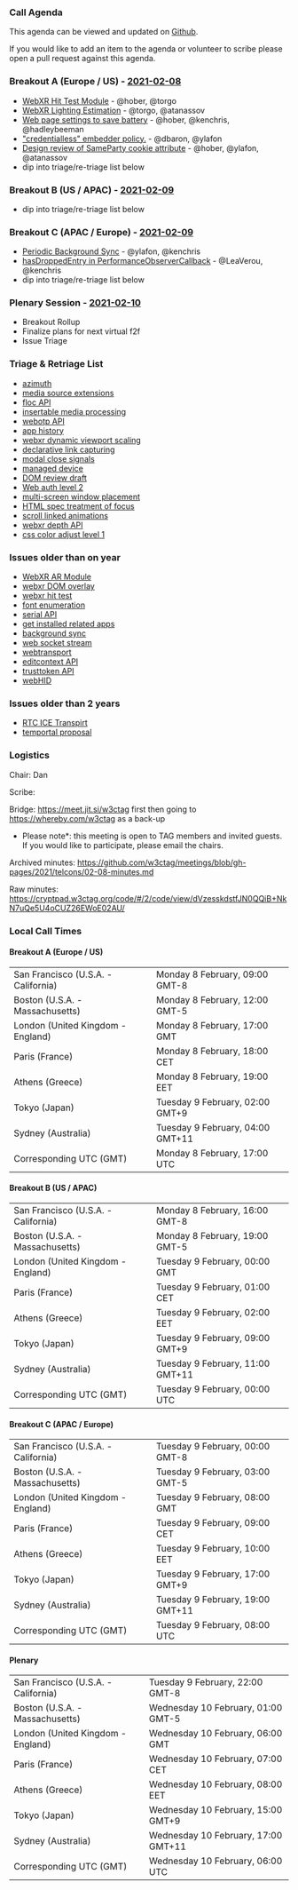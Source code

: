 ### Call Agenda

This agenda can be viewed and updated on [Github](https://github.com/w3ctag/meetings/blob/gh-pages/2021/telcons/02-08-agenda.md).

If you would like to add an item to the agenda or volunteer to scribe please open a pull request against this agenda.

### Breakout A (Europe / US) - [2021-02-08](https://www.timeanddate.com/worldclock/converter.html?iso=20210208T170000&p1=224&p2=43&p3=136&p4=195&p5=26&p6=248&p7=240)

* [WebXR Hit Test Module](https://github.com/w3ctag/design-reviews/issues/463) - @hober, @torgo
* [WebXR Lighting Estimation](https://github.com/w3ctag/design-reviews/issues/574) - @torgo, @atanassov
* [Web page settings to save battery](https://github.com/w3ctag/design-reviews/issues/546) - @hober, @kenchris, @hadleybeeman
* ["credentialless" embedder policy.](https://github.com/w3ctag/design-reviews/issues/582) - @dbaron, @ylafon
* [Design review of SameParty cookie attribute](https://github.com/w3ctag/design-reviews/issues/595) - @hober, @ylafon, @atanassov
* dip into triage/re-triage list below

### Breakout B (US / APAC) - [2021-02-09](https://www.timeanddate.com/worldclock/converter.html?iso=20210209T000000&p1=224&p2=43&p3=136&p4=195&p5=26&p6=248&p7=240)

* dip into triage/re-triage list below

### Breakout C (APAC / Europe) - [2021-02-09](https://www.timeanddate.com/worldclock/converter.html?iso=20210209T080000&p1=224&p2=43&p3=136&p4=195&p5=26&p6=248&p7=240)

* [Periodic Background Sync](https://github.com/w3ctag/design-reviews/issues/367) - @ylafon, @kenchris
* [hasDroppedEntry in PerformanceObserverCallback](https://github.com/w3ctag/design-reviews/issues/547) - @LeaVerou, @kenchris
* dip into triage/re-triage list below

### Plenary Session - [2021-02-10](https://www.timeanddate.com/worldclock/converter.html?iso=20210210T060000&p1=224&p2=43&p3=136&p4=195&p5=26&p6=248&p7=240)

* Breakout Rollup
* Finalize plans for next virtual f2f
* Issue Triage

### Triage & Retriage List

* [azimuth](https://github.com/w3ctag/design-reviews/issues/537)
* [media source extensions](https://github.com/w3ctag/design-reviews/issues/576)
* [floc API](https://github.com/w3ctag/design-reviews/issues/601)
* [insertable media processing](https://github.com/w3ctag/design-reviews/issues/603)
* [webotp API](https://github.com/w3ctag/design-reviews/issues/604)
* [app history](https://github.com/w3ctag/design-reviews/issues/605)
* [webxr dynamic viewport scaling](https://github.com/w3ctag/design-reviews/issues/588)
* [declarative link capturing](https://github.com/w3ctag/design-reviews/issues/589)
* [modal close signals](https://github.com/w3ctag/design-reviews/issues/594)
* [managed device](https://github.com/w3ctag/design-reviews/issues/606)
* [DOM review draft](https://github.com/w3ctag/design-reviews/issues/573)
* [Web auth level 2](https://github.com/w3ctag/design-reviews/issues/577)
* [multi-screen window placement](https://github.com/w3ctag/design-reviews/issues/602)
* [HTML spec treatment of focus](https://github.com/w3ctag/design-reviews/issues/468)
* [scroll linked animations](https://github.com/w3ctag/design-reviews/issues/521)
* [webxr depth API](https://github.com/w3ctag/design-reviews/issues/550)
* [css color adjust level 1](https://github.com/w3ctag/design-reviews/issues/583)

### Issues older than on year

* [WebXR AR Module](https://github.com/w3ctag/design-reviews/issues/462)
* [webxr DOM overlay](https://github.com/w3ctag/design-reviews/issues/470)
* [webxr hit test](https://github.com/w3ctag/design-reviews/issues/463)
* [font enumeration](https://github.com/w3ctag/design-reviews/issues/399)
* [serial API](https://github.com/w3ctag/design-reviews/issues/431)
* [get installed related apps](https://github.com/w3ctag/design-reviews/issues/436)
* [background sync](https://github.com/w3ctag/design-reviews/issues/367)
* [web socket stream](https://github.com/w3ctag/design-reviews/issues/394)
* [webtransport](https://github.com/w3ctag/design-reviews/issues/389)
* [editcontext API](https://github.com/w3ctag/design-reviews/issues/416)
* [trusttoken API](https://github.com/w3ctag/design-reviews/issues/414)
* [webHID](https://github.com/w3ctag/design-reviews/issues/370)

### Issues older than 2 years

* [RTC ICE Transpirt](https://github.com/w3ctag/design-reviews/issues/304)
* [temportal proposal](https://github.com/w3ctag/design-reviews/issues/311)

### Logistics

Chair: Dan

Scribe:

Bridge: https://meet.jit.si/w3ctag first then going to https://whereby.com/w3ctag as a back-up

* Please note*: this meeting is open to TAG members and invited guests. If you would like to participate, please email the chairs.

Archived minutes: https://github.com/w3ctag/meetings/blob/gh-pages/2021/telcons/02-08-minutes.md

Raw minutes: https://cryptpad.w3ctag.org/code/#/2/code/view/dVzesskdstfJN0QQiB+NkN7uQe5U4oCUZ26EWoE02AU/


### Local Call Times

#### Breakout A (Europe / US)

<table>
<tr><td> San Francisco (U.S.A. - California) <td> Monday 8 February, 09:00 GMT-8</td></tr>
<tr><td> Boston (U.S.A. - Massachusetts) <td> Monday 8 February, 12:00 GMT-5</td></tr>
<tr><td> London (United Kingdom - England) <td> Monday 8 February, 17:00 GMT</td></tr>
<tr><td> Paris (France) <td> Monday 8 February, 18:00 CET</td></tr>
<tr><td> Athens (Greece) <td> Monday 8 February, 19:00 EET</td></tr>
<tr><td> Tokyo (Japan) <td> Tuesday 9 February, 02:00 GMT+9</td></tr>
<tr><td> Sydney (Australia) <td> Tuesday 9 February, 04:00 GMT+11</td></tr>
<tr><td> Corresponding UTC (GMT) <td> Monday 8 February, 17:00 UTC</td></tr>
</table>

#### Breakout B (US / APAC)

<table>
<tr><td> San Francisco (U.S.A. - California) <td> Monday 8 February, 16:00 GMT-8</td></tr>
<tr><td> Boston (U.S.A. - Massachusetts) <td> Monday 8 February, 19:00 GMT-5</td></tr>
<tr><td> London (United Kingdom - England) <td> Tuesday 9 February, 00:00 GMT</td></tr>
<tr><td> Paris (France) <td> Tuesday 9 February, 01:00 CET</td></tr>
<tr><td> Athens (Greece) <td> Tuesday 9 February, 02:00 EET</td></tr>
<tr><td> Tokyo (Japan) <td> Tuesday 9 February, 09:00 GMT+9</td></tr>
<tr><td> Sydney (Australia) <td> Tuesday 9 February, 11:00 GMT+11</td></tr>
<tr><td> Corresponding UTC (GMT) <td> Tuesday 9 February, 00:00 UTC</td></tr>
</table>

#### Breakout C (APAC / Europe)

<table>
<tr><td> San Francisco (U.S.A. - California) <td> Tuesday 9 February, 00:00 GMT-8</td></tr>
<tr><td> Boston (U.S.A. - Massachusetts) <td> Tuesday 9 February, 03:00 GMT-5</td></tr>
<tr><td> London (United Kingdom - England) <td> Tuesday 9 February, 08:00 GMT</td></tr>
<tr><td> Paris (France) <td> Tuesday 9 February, 09:00 CET</td></tr>
<tr><td> Athens (Greece) <td> Tuesday 9 February, 10:00 EET</td></tr>
<tr><td> Tokyo (Japan) <td> Tuesday 9 February, 17:00 GMT+9</td></tr>
<tr><td> Sydney (Australia) <td> Tuesday 9 February, 19:00 GMT+11</td></tr>
<tr><td> Corresponding UTC (GMT) <td> Tuesday 9 February, 08:00 UTC</td></tr>
</table>

#### Plenary

<table>
<tr><td> San Francisco (U.S.A. - California) <td> Tuesday 9 February, 22:00 GMT-8</td></tr>
<tr><td> Boston (U.S.A. - Massachusetts) <td> Wednesday 10 February, 01:00 GMT-5</td></tr>
<tr><td> London (United Kingdom - England) <td> Wednesday 10 February, 06:00 GMT</td></tr>
<tr><td> Paris (France) <td> Wednesday 10 February, 07:00 CET</td></tr>
<tr><td> Athens (Greece) <td> Wednesday 10 February, 08:00 EET</td></tr>
<tr><td> Tokyo (Japan) <td> Wednesday 10 February, 15:00 GMT+9</td></tr>
<tr><td> Sydney (Australia) <td> Wednesday 10 February, 17:00 GMT+11</td></tr>
<tr><td> Corresponding UTC (GMT) <td> Wednesday 10 February, 06:00 UTC</td></tr>
</table>

